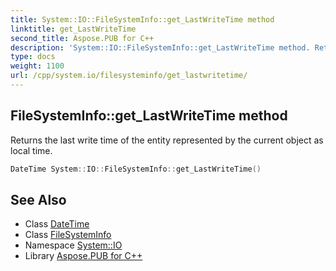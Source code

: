 ```yaml
---
title: System::IO::FileSystemInfo::get_LastWriteTime method
linktitle: get_LastWriteTime
second_title: Aspose.PUB for C++
description: 'System::IO::FileSystemInfo::get_LastWriteTime method. Returns the last write time of the entity represented by the current object as local time in C++.'
type: docs
weight: 1100
url: /cpp/system.io/filesysteminfo/get_lastwritetime/
---
```

## FileSystemInfo::get_LastWriteTime method


Returns the last write time of the entity represented by the current object as local time.

```cpp
DateTime System::IO::FileSystemInfo::get_LastWriteTime()
```

## See Also

* Class [DateTime](../../../system/datetime/)
* Class [FileSystemInfo](../)
* Namespace [System::IO](../../)
* Library [Aspose.PUB for C++](../../../)
